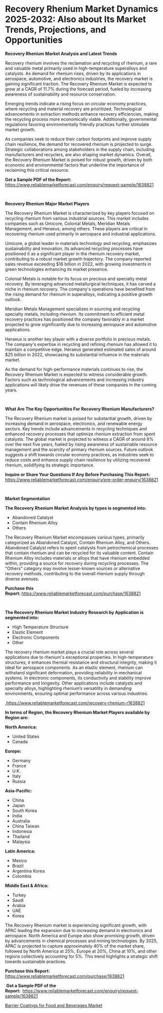 <p><h1>Recovery Rhenium Market Dynamics 2025-2032: Also about Its Market Trends, Projections, and Opportunities</h1></p><p><strong>Recovery Rhenium Market Analysis and Latest Trends</strong></p>
<p><p>Recovery rhenium involves the reclamation and recycling of rhenium, a rare and valuable metal primarily used in high-temperature superalloys and catalysts. As demand for rhenium rises, driven by its applications in aerospace, automotive, and electronics industries, the recovery market is gaining significant traction. The Recovery Rhenium Market is expected to grow at a CAGR of 11.7% during the forecast period, fueled by increasing awareness of sustainability and resource conservation. </p><p>Emerging trends indicate a rising focus on circular economy practices, where recycling and material recovery are prioritized. Technological advancements in extraction methods enhance recovery efficiencies, making the recycling process more economically viable. Additionally, governmental regulations favoring environmentally friendly practices further stimulate market growth. </p><p>As companies seek to reduce their carbon footprints and improve supply chain resilience, the demand for recovered rhenium is projected to surge. Strategic collaborations among stakeholders in the supply chain, including manufacturers and recyclers, are also shaping market dynamics. Overall, the Recovery Rhenium Market is poised for robust growth, driven by both economic and environmental factors that underline the importance of reclaiming this critical resource.</p></p>
<p><strong>Get a Sample PDF of the Report:&nbsp;</strong> <a href="https://www.reliablemarketforecast.com/enquiry/request-sample/1638821?utm_campaign=3310&utm_medium=2&utm_source=Github&utm_content=ia&utm_term=23032025&utm_id=recovery-rhenium">https://www.reliablemarketforecast.com/enquiry/request-sample/1638821</a></p>
<p>&nbsp;</p>
<p><strong>Recovery Rhenium Major Market Players</strong></p>
<p><p>The Recovery Rhenium Market is characterized by key players focused on recycling rhenium from various industrial sources. This market includes companies such as Umicore, Colonial Metals, Meridian Metals Management, and Heraeus, among others. These players are critical in recovering rhenium used primarily in aerospace and industrial applications.</p><p>Umicore, a global leader in materials technology and recycling, emphasizes sustainability and innovation. Its advanced recycling processes have positioned it as a significant player in the rhenium recovery market, contributing to a robust market growth trajectory. The company reported sales revenue exceeding $16 billion in 2022, with growing investments in green technologies enhancing its market presence.</p><p>Colonial Metals is notable for its focus on precious and specialty metal recovery. By leveraging advanced metallurgical techniques, it has carved a niche in rhenium recovery. The company's operations have benefited from the rising demand for rhenium in superalloys, indicating a positive growth outlook.</p><p>Meridian Metals Management specializes in sourcing and recycling specialty metals, including rhenium. Its commitment to efficient metal recovery practices has positioned the company favorably in a market projected to grow significantly due to increasing aerospace and automotive applications.</p><p>Heraeus is another key player with a diverse portfolio in precious metals. The company's expertise in recycling and refining rhenium has allowed it to maintain a competitive edge. Heraeus generated estimated sales of around $25 billion in 2022, showcasing its substantial influence in the materials market.</p><p>As the demand for high-performance materials continues to rise, the Recovery Rhenium Market is expected to witness considerable growth. Factors such as technological advancements and increasing industry applications will likely drive the revenues of these companies in the coming years.</p></p>
<p>&nbsp;</p>
<p><strong>What Are The Key Opportunities For Recovery Rhenium Manufacturers?</strong></p>
<p><p>The Recovery Rhenium market is poised for substantial growth, driven by increasing demand in aerospace, electronics, and renewable energy sectors. Key trends include advancements in recycling techniques and enhanced recovery processes that optimize rhenium extraction from spent catalysts. The global market is projected to witness a CAGR of around 8% over the next five years, fueled by rising awareness of sustainable resource management and the scarcity of primary rhenium sources. Future outlook suggests a shift towards circular economy practices, as industries seek to reduce costs and enhance supply chain resilience by utilizing recovered rhenium, solidifying its strategic importance.</p></p>
<p><strong>Inquire or Share Your Questions If Any Before Purchasing This Report:</strong> <a href="https://www.reliablemarketforecast.com/enquiry/pre-order-enquiry/1638821?utm_campaign=3310&utm_medium=2&utm_source=Github&utm_content=ia&utm_term=23032025&utm_id=recovery-rhenium">https://www.reliablemarketforecast.com/enquiry/pre-order-enquiry/1638821</a></p>
<p>&nbsp;</p>
<p><strong>Market Segmentation</strong></p>
<p><strong>The Recovery Rhenium Market Analysis by types is segmented into:</strong></p>
<p><ul><li>Abandoned Catalyst</li><li>Contain Rhenium Alloy</li><li>Others</li></ul></p>
<p><p>The Recovery Rhenium Market encompasses various types, primarily categorized as Abandoned Catalyst, Contain Rhenium Alloy, and Others. Abandoned Catalyst refers to spent catalysts from petrochemical processes that contain rhenium and can be recycled for its valuable content. Contain Rhenium Alloy includes materials or alloys that have rhenium embedded within, providing a source for recovery during recycling processes. The "Others" category may involve lesser-known sources or alternative recovery methods, contributing to the overall rhenium supply through diverse avenues.</p></p>
<p><strong>Purchase this Report:&nbsp;</strong><a href="https://www.reliablemarketforecast.com/purchase/1638821?utm_campaign=3310&utm_medium=2&utm_source=Github&utm_content=ia&utm_term=23032025&utm_id=recovery-rhenium">https://www.reliablemarketforecast.com/purchase/1638821</a></p>
<p>&nbsp;</p>
<p><strong>The Recovery Rhenium Market Industry Research by Application is segmented into:</strong></p>
<p><ul><li>High Temperature Structure</li><li>Elastic Element</li><li>Electronic Components</li><li>Other</li></ul></p>
<p><p>The recovery rhenium market plays a crucial role across several applications due to rhenium's exceptional properties. In high-temperature structures, it enhances thermal resistance and structural integrity, making it ideal for aerospace components. As an elastic element, rhenium can withstand significant deformation, providing reliability in mechanical systems. In electronic components, its conductivity and stability improve performance and longevity. Other applications include catalysts and specialty alloys, highlighting rhenium’s versatility in demanding environments, ensuring optimal performance across various industries.</p></p>
<p><a href="https://www.reliablemarketforecast.com/recovery-rhenium-r1638821?utm_campaign=3310&utm_medium=2&utm_source=Github&utm_content=ia&utm_term=23032025&utm_id=recovery-rhenium">&nbsp;https://www.reliablemarketforecast.com/recovery-rhenium-r1638821</a></p>
<p><strong>In terms of Region, the Recovery Rhenium Market Players available by Region are:</strong></p>
<p>
    <p> <strong> North America: </strong>
        <ul>
            <li>United States</li>
            <li>Canada</li>
        </ul>
        </p> 
    <p> <strong> Europe: </strong>
        <ul>
            <li>Germany</li>
            <li>France</li>
            <li>U.K.</li>
            <li>Italy</li>
            <li>Russia</li>
        </ul>
        </p> 
    <p> <strong> Asia-Pacific: </strong>
        <ul>
            <li>China</li>
            <li>Japan</li>
            <li>South Korea</li>
            <li>India</li>
            <li>Australia</li>
            <li>China Taiwan</li>
            <li>Indonesia</li>
            <li>Thailand</li>
            <li>Malaysia</li>
        </ul>
        </p> 
    <p> <strong> Latin America: </strong>
        <ul>
            <li>Mexico</li>
            <li>Brazil</li>
            <li>Argentina Korea</li>
            <li>Colombia</li>
        </ul>
        </p> 
    <p> <strong> Middle East & Africa: </strong>
        <ul>
            <li>Turkey</li>
            <li>Saudi</li>
            <li>Arabia</li>
            <li>UAE</li>
            <li>Korea</li>
        </ul>
    </p>
    </p>
<p><p>The Recovery Rhenium market is experiencing significant growth, with APAC leading the expansion due to increasing demand in electronics and aerospace. North America and Europe also show promising growth, driven by advancements in chemical processes and mining technologies. By 2025, APAC is projected to capture approximately 40% of the market share, followed by North America at 25%, Europe at 20%, China at 10%, and other regions collectively accounting for 5%. This trend highlights a strategic shift towards sustainable practices.</p></p>
<p><strong>Purchase this Report: </strong><a href="https://www.reliablemarketforecast.com/purchase/1638821?utm_campaign=3310&utm_medium=2&utm_source=Github&utm_content=ia&utm_term=23032025&utm_id=recovery-rhenium">https://www.reliablemarketforecast.com/purchase/1638821</a></p>
<p>&nbsp;<strong>Get a Sample PDF of the Report:&nbsp;&nbsp;</strong><a href="https://www.reliablemarketforecast.com/enquiry/request-sample/1638821?utm_campaign=3310&utm_medium=2&utm_source=Github&utm_content=ia&utm_term=23032025&utm_id=recovery-rhenium">https://www.reliablemarketforecast.com/enquiry/request-sample/1638821</a></p>
<p><strong></strong></p>
<p><p><a href="https://github.com/wyettillesr4/Market-Research-Report-List-1/blob/main/barrier-coatings-for-food-and-beverages-market.md?utm_campaign=3310&utm_medium=2&utm_source=Github&utm_content=ia&utm_term=23032025&utm_id=recovery-rhenium">Barrier Coatings for Food and Beverages Market</a></p></p>